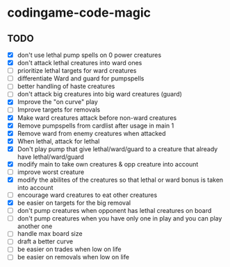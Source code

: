 # codingame-code-magic

## TODO

- [x] don't use lethal pump spells on 0 power creatures
- [x] don't attack lethal creatures into ward ones
- [ ] prioritize lethal targets for ward creatures
- [ ] differentiate Ward and guard for pumpspells
- [ ] better handling of haste creatures
- [ ] don't attack big creatures into big ward creatures (guard)
- [x] Improve the "on curve" play
- [ ] Improve targets for removals
- [x] Make ward creatures attack before non-ward creatures
- [x] Remove pumpspells from cardlist after usage in main 1
- [x] Remove ward from enemy creatures when attacked
- [x] When lethal, attack for lethal
- [x] Don't play pump that give lethal/ward/guard to a creature that already have lethal/ward/guard
- [x] modify main to take own creatures & opp creature into account
- [ ] improve worst creature
- [x] modify the abilites of the creatures so that lethal or ward bonus is taken into account
- [ ] encourage ward creatures to eat other creatures
- [x] be easier on targets for the big removal
- [ ] don't pump creatures when opponent has lethal creatures on board
- [ ] don't pump creatures when you have only one in play and you can play another one
- [ ] handle max board size
- [ ] draft a better curve
- [ ] be easier on trades when low on life
- [ ] be easier on removals when low on life

